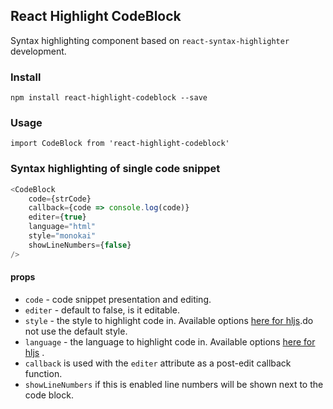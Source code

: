 ## React Highlight CodeBlock
Syntax highlighting component based on `react-syntax-highlighter` development.

### Install

`npm install react-highlight-codeblock --save`



### Usage
`import CodeBlock from 'react-highlight-codeblock'`

### Syntax highlighting of single code snippet

```js
<CodeBlock
    code={strCode}
    callback={code => console.log(code)}
    editer={true}
    language="html"
    style="monokai"
    showLineNumbers={false}
/>
```

#### props
- `code` - code snippet presentation and editing.
- `editer` - default to false, is it editable.
- `style` - the style to highlight code in. Available options [here for hljs](https://github.com/conorhastings/react-syntax-highlighter/blob/master/AVAILABLE_STYLES_HLJS.MD).do not use the default style.
- `language` - the language to highlight code in. Available options [here for hljs](https://github.com/conorhastings/react-syntax-highlighter/blob/master/AVAILABLE_LANGUAGES_HLJS.MD) .
- `callback` is used with the `editer` attribute as a post-edit callback function.
- `showLineNumbers` if this is enabled line numbers will be shown next to the code block.
